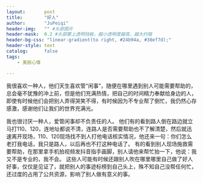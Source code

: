 ```yaml
---
layout:       post
title:        "好人"
author:       "JuPeiqi"
header-img:   "" #头部图片
header-mask:  0.2 #头部蒙上透明挡板，越小透明度越高，越大约暗
header-bg-css: "linear-gradient(to right, #24b94a, #38ef7d);"
header-style: text
catalog:      false
tags:
    - 美丽心情

---
```


我很喜欢一种人，他们天生喜欢管“闲事”，随便在哪里遇到别人可能需要帮助的，总会毫不犹豫的冲上前，但是他们充满热情，把自己的时间精力奉献给身边的人，即使有时候他们会把别人弄得哭笑不得，有时候因为不专业帮了倒忙，我仍然心存感激，感谢他们让我们的世界充满光。

我也很讨厌一种人，爱管闲事却不负责任的人。
他们有的看到路人倒在路边就立马打110、120，连地址都说不清，连路人是否需要帮助也不了解清楚，然后就迅速离开现场，110、120现场找不到人打他电话核实情况，他还来一句：你们怎么老打我电话，我只是路人，以后再也不打这种电话了。
有的看到别人现场施救需要帮助，在那里拿手机拍视频发抖音指手画脚，别人请他来帮忙抬一下，他说：我又不是专业的，我不会。
这些人可能有时候还跟别人吹在哪里哪里自己做了好人好事，仅仅是见证了，就把别人的事迹标榜到自己头上，殊不知自己没帮任何忙，还过度的占用了公共资源，影响了别人做有意义的事。
